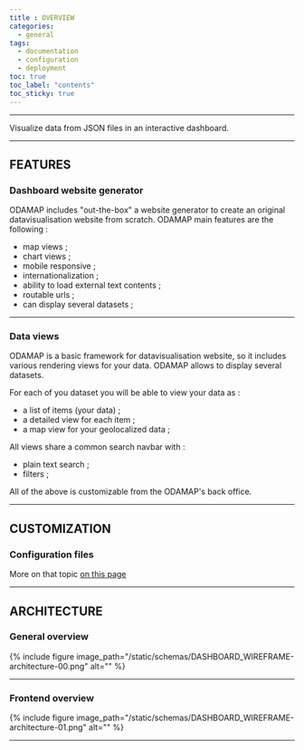 ```yaml
---
title : OVERVIEW
categories:
  - general
tags:
  - documentation
  - configuration
  - deployment
toc: true
toc_label: "contents"
toc_sticky: true
---
```


-----

Visualize data from JSON files in an interactive dashboard.

---

## FEATURES 

### Dashboard website generator

ODAMAP includes "out-the-box" a website generator to create an original datavisualisation website from scratch.
ODAMAP main features are the following : 

- map views ;
- chart views ;
- mobile responsive ;
- internationalization ;
- ability to load external text contents ; 
- routable urls ; 
- can display several datasets ; 

---

### Data views 

ODAMAP is a basic framework for datavisualisation website, so it includes various rendering views for your data. 
ODAMAP allows to display several datasets.

For each of you dataset you will be able to view your data as :

- a list of items (your data) ;
- a detailed view for each item ;
- a map view for your geolocalized data ;

All views share a common search navbar with :

- plain text search ; 
- filters ;

All of the above is customizable from the ODAMAP's back office.


---

## CUSTOMIZATION

### Configuration files

More on that topic [on this page](/configuration/config-overview)

---

## ARCHITECTURE

### General overview
{% include figure image_path="/static/schemas/DASHBOARD_WIREFRAME-architecture-00.png" alt="" %}

---
### Frontend overview
{% include figure image_path="/static/schemas/DASHBOARD_WIREFRAME-architecture-01.png" alt="" %}

---

<br>
<br>
